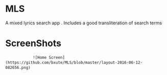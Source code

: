 # MLS
A mixed lyrics search app . Includes a good transliteration of search terms

# ScreenShots
                ![Home Screen](https://github.com/bxute/MLS/blob/master/layout-2016-06-12-082656.png)
